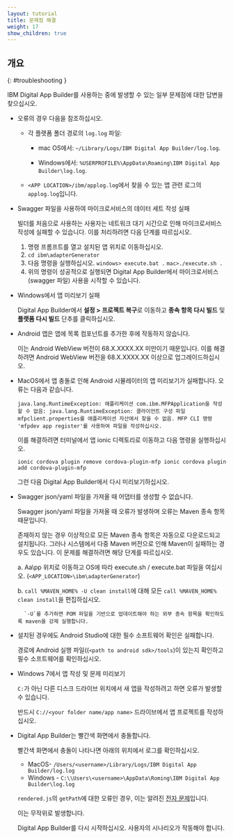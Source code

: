 ```yaml
---
layout: tutorial
title: 문제점 해결
weight: 17
show_children: true
---
```

<!-- NLS_CHARSET=UTF-8 -->
## 개요
{: #troubleshooting }

IBM Digital App Builder를 사용하는 중에 발생할 수 있는 일부 문제점에 대한 답변을 찾으십시오.

* 오류의 경우 다음을 참조하십시오.

    * 각 플랫폼 폴더 경로의 `log.log` 파일:

        * mac OS에서: `~/Library/Logs/IBM Digital App Builder/log.log`.

        * Windows에서: `%USERPROFILE%\AppData\Roaming\IBM Digital App Builder\log.log`.

    * `<APP LOCATION>/ibm/applog.log`에서 찾을 수 있는 앱 관련 로그의 `applog.log`입니다.


* Swagger 파일을 사용하여 마이크로서비스의 데이터 세트 작성 실패

    빌더를 처음으로 사용하는 사용자는 네트워크 대기 시간으로 인해 마이크로서비스 작성에 실패할 수 있습니다.
    이를 처리하려면 다음 단계를 따르십시오.
    1. 명령 프롬프트를 열고 설치된 앱 위치로 이동하십시오.
    2. `cd ibm\adapterGenerator`
    3. 다음 명령을 실행하십시오.
        `windows> execute.bat .`
        `mac>./execute.sh .`
    4. 위의 명령이 성공적으로 실행되면 Digital App Builder에서 마이크로서비스(swagger 파일) 사용을 시작할 수 있습니다.

* Windows에서 앱 미리보기 실패

    Digital App Builder에서 **설정 > 프로젝트 복구**로 이동하고 **종속 항목 다시 빌드** 및 **플랫폼 다시 빌드** 단추를 클릭하십시오.

* Android 앱은 앱에 목록 컴포넌트를 추가한 후에 작동하지 않습니다.

    이는 Android WebView 버전이 68.X.XXXX.XX 미만이기 때문입니다. 이를 해결하려면 Android WebView 버전을 68.X.XXXX.XX 이상으로 업그레이드하십시오.

* MacOS에서 앱 충돌로 인해 Android 시뮬레이터의 앱 미리보기가 실패합니다. 오류는 다음과 같습니다.

    `java.lang.RuntimeException: 애플리케이션 com.ibm.MFPApplication을 작성할 수 없음: java.lang.RuntimeException: 클라이언트 구성 파일 mfpclient.properties를 애플리케이션 자산에서 찾을 수 없음. MFP CLI 명령 'mfpdev app register'를 사용하여 파일을 작성하십시오.`

    이를 해결하려면 터미널에서 앱 ionic 디렉토리로 이동하고 다음 명령을 실행하십시오.

    `ionic cordova plugin remove cordova-plugin-mfp
    ionic cordova plugin add cordova-plugin-mfp`

    그런 다음 Digital App Builder에서 다시 미리보기하십시오.

* Swagger json/yaml 파일을 가져올 때 어댑터를 생성할 수 없습니다.

    Swagger json/yaml 파일을 가져올 때 오류가 발생하며 오류는 Maven 종속 항목 때문입니다.

    존재하지 않는 경우 이상적으로 모든 Maven 종속 항목은 자동으로 다운로드되고 설치됩니다. 그러나 시스템에서 다중 Maven 버전으로 인해 Maven이 실패하는 경우도 있습니다. 이 문제를 해결하려면 해당 단계를 따르십시오.

    a. Aa\pp 위치로 이동하고 OS에 따라 execute.sh / execute.bat 파일을 여십시오. (`<APP_LOCATION>\ibm\adapterGenerator`)

    b. `call %MAVEN_HOME% -U clean install`에 대해 모든 `call %MAVEN_HOME% clean install`을 편집하십시오.

        `-U`를 추가하면 POM 파일을 기반으로 업데이트해야 하는 외부 종속 항목을 확인하도록 maven을 강제 실행합니다.

* 설치된 경우에도 Android Studio에 대한 필수 소프트웨어 확인은 실패합니다.

    경로에 Android 실행 파일((`<path to android sdk>/tools`)이 있는지 확인하고 필수 소프트웨어를 확인하십시오.

* Windows 7에서 앱 작성 및 문제 미리보기

    `C:`가 아닌 다른 디스크 드라이브 위치에서 새 앱을 작성하려고 하면 오류가 발생할 수 있습니다.

    반드시 `C://<your folder name/app name>` 드라이브에서 앱 프로젝트를 작성하십시오.

* Digital App Builder는 빨간색 화면에서 충돌합니다.

    빨간색 화면에서 충돌이 나타나면 아래의 위치에서 로그를 확인하십시오.
    * MacOS- `/Users/<username>/Library/Logs/IBM Digital App Builder/log.log`
    * Windows - `C:\\Users\<username>\AppData\Roming\IBM Digital App Builder\log.log`

    `rendered.js`의 `getPath`에 대한 오류인 경우, 이는 알려진 [전자 문제](https://github.com/electron/electron/issues/8205)입니다.

    이는 무작위로 발생합니다.

    Digital App Builder를 다시 시작하십시오. 사용자의 시나리오가 작동해야 합니다.
